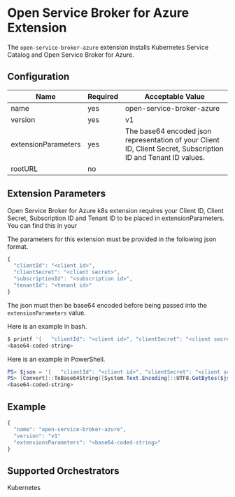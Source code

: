 # Open Service Broker for Azure Extension

The `open-service-broker-azure` extension installs Kubernetes Service Catalog and Open Service Broker for Azure.

## Configuration

|Name|Required|Acceptable Value|
|---|---|---|
|name|yes|open-service-broker-azure|
|version|yes|v1|
|extensionParameters|yes|The base64 encoded json representation of your Client ID, Client Secret, Subscription ID and Tenant ID values.|
|rootURL|no||

## Extension Parameters

Open Service Broker for Azure k8s extension requires your Client ID, Client Secret, Subscription ID and Tenant ID to be placed in extensionParameters.  You can find this in your

The parameters for this extension must be provided in the following json format.

``` javascript
{
  "clientId": "<client id>",
  "clientSecret": "<client secret>",
  "subscriptionId": "<subscription id>",
  "tenantId": "<tenant id>"
}

```
The json must then be base64 encoded before being passed into the `extensionParameters` value.

Here is an example in bash.
``` bash
$ printf '{   "clientId": "<client id>", "clientSecret": "<client secret>", "subscriptionId": "<subscription id>","tenantId": "<tenant id>" }' | base64 -w0
<base64-coded-string>
```

Here is an example in PowerShell.
``` powershell
PS> $json = '{   "clientId": "<client id>", "clientSecret": "<client secret>", "subscriptionId": "<subscription id>", "tenantId": "<tenant id>" }'
PS> [Convert]::ToBase64String([System.Text.Encoding]::UTF8.GetBytes($json))
<base64-coded-string>
```

## Example
``` javascript
{
  "name": "open-service-broker-azure",
  "version": "v1"
  "extensionsParameters": "<base64-coded-string>"
}
```

## Supported Orchestrators
Kubernetes
